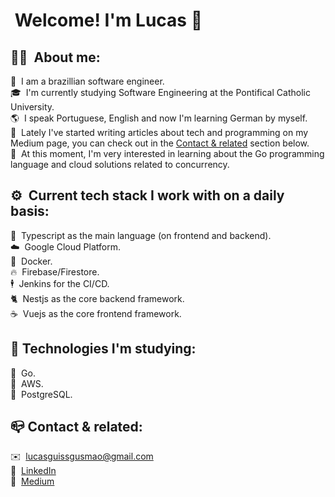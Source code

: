 # &nbsp;Welcome! I'm Lucas 👋

## 👨‍💻 &nbsp;About me:
🌱 &nbsp;I am a brazillian software engineer.<br>
🎓 &nbsp;I'm currently studying Software Engineering at the 
Pontifical Catholic University.<br>
🌎 &nbsp;I speak Portuguese, English and now I'm learning German by myself.<br>
📄 &nbsp;Lately I've started writing articles about tech and programming on my Medium page, you can check out in the [Contact & related](#contact--related) section below.<br>
📖 &nbsp;At this moment, I'm very interested in learning about the Go programming language and cloud solutions related to concurrency.<br>

## ⚙️ &nbsp;Current tech stack I work with on a daily basis:
📜 &nbsp;Typescript as the main language (on frontend and backend).<br>
☁️  &nbsp;Google Cloud Platform.<br>
🐳 &nbsp;Docker.<br>
🔥 &nbsp;Firebase/Firestore.<br>
🕴️ &nbsp;Jenkins for the CI/CD.<br>
🐈 &nbsp;Nestjs as the core backend framework.<br>
☕  &nbsp;Vuejs as the core frontend framework.<br>

## 🔬&nbsp;Technologies I'm studying:
🐻 &nbsp;Go.<br>
🌲 &nbsp;AWS.<br>
🐘 &nbsp;PostgreSQL.<br>

## 📪&nbsp;Contact & related:
✉️  &nbsp;lucasguissgusmao@gmail.com<br>
👥 &nbsp;<a href="https://www.linkedin.com/in/lucasguissgusmao/">LinkedIn</a><br>
📃 &nbsp;<a href="https://lucasguissgusmao.medium.com/">Medium</a><br>
